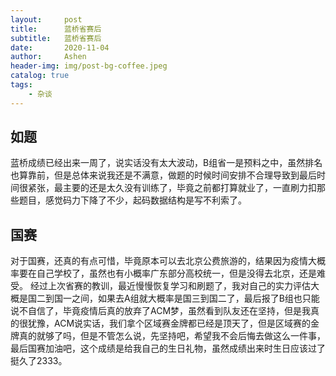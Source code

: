 ```yaml
---
layout:     post
title:      蓝桥省赛后
subtitle:   蓝桥省赛后
date:       2020-11-04
author:     Ashen
header-img: img/post-bg-coffee.jpeg
catalog: true
tags:
    - 杂谈
---
```


## 如题

蓝桥成绩已经出来一周了，说实话没有太大波动，B组省一是预料之中，虽然排名也算靠前，但是总体来说我还是不满意，做题的时候时间安排不合理导致到最后时间很紧张，最主要的还是太久没有训练了，毕竟之前都打算就业了，一直刷力扣那些题目，感觉码力下降了不少，起码数据结构是写不利索了。

## 国赛

对于国赛，还真的有点可惜，毕竟原本可以去北京公费旅游的，结果因为疫情大概率要在自己学校了，虽然也有小概率广东部分高校统一，但是没得去北京，还是难受。
经过上次省赛的教训，最近慢慢恢复学习和刷题了，我对自己的实力评估大概是国二到国一之间，如果去A组就大概率是国三到国二了，最后报了B组也只能说不自信了，毕竟疫情后真的放弃了ACM梦，虽然看到队友还在坚持，但是我真的很犹豫，ACM说实话，我们拿个区域赛金牌都已经是顶天了，但是区域赛的金牌真的就够了吗，但是不管怎么说，先坚持吧，希望我不会后悔去做这么一件事，最后国赛加油吧，这个成绩是给我自己的生日礼物，虽然成绩出来时生日应该过了挺久了2333。

